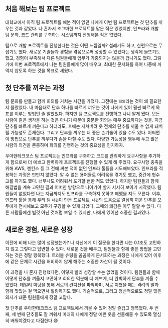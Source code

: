 ## 처음 해보는 팀 프로젝트

 대학교에서 아직 팀 프로젝트를 해본 적이 없던 나에게 이번 팀 프로젝트는 첫 단추를 끼우는 것과 같았다. 나 혼자서 조그마한 프로젝트를 맡은 적은 있었지만, 인프라와 개발 팀 문화, 코드 관리를 구축하는 시스템까지 진행해본 적은 없었다. 

 팀으로 개발 프로젝트를 진행한다는 것은 어떤 느낌일까? 설레기도 하고, 한편으로는 무섭기도 했다. 새로운 기술들과 경험을 겪음으로써 성장할 수 있겠다는 생각에 들뜨기도 했고, 경험이 부족해서 다른 팀원들에게 업무가 가중되지는 않을까 겁나기도 했다. 그렇기에 이번 프로젝트에서 나는 팀원들에게 많이 배우고, 최대한 문서화를 하여 나중에 까먹지 않도록 하는 것을 목표로 세웠다. 

## 첫 단추를 끼우는 과정

 팀 문화를 만들고 함께 회의를 거치는 시간을 가졌다. 그전에는 `회의`라는 것이 왜 필요한지 몰랐었다. 내 마음대로 단추 하나를 빠르게 끼우는 것이 나에게 있어 훨씬 빠르게 목표를 이루는 방법인 줄 알았었다. 하지만 팀 프로젝트를 진행하고 나니 알게 됐다. 모든 사람이 같은 생각을 하는 것은 아니기 때문에 충분한 회의는 매우 중요하다는 것을. 지금 단추를 빠르게 끼운다고 하더라도, 후에는 지쳐버려 옷 전체의 단추를 끼울 수 없게 돼버릴 가능성도 존재한다. 그리고 단추를 끼우는 더 좋은 손기술이 있을 수도 있다. 어쩌면 이 방법으로 단추를 끼우다가 손을 다칠 수도 있다. 다양한 가능성을 염두에 두고 많은 사람의 의견을 존중하며 회의를 진행하는 것의 중요성을 인지하자.

 우아한테크코스 팀 프로젝트는 인프라를 구축하고 코드를 관리하게 요구사항을 추가하게 함으로써 더 예쁘고 완벽하게 프로젝트를 진행할 수 있게 해 주었다. 요구사항 충족을 위해 AWS, 젠킨스 등 그 전에 써본 적이 없던 인프라 툴들을 시도해보았다. 인프라를 적용하는 과정은 만만치 않았다. 알 수 없는 용어들로 어려움을 겪기도 했고, 중간에 헛수고를 하기도 했다. 너무나도 어려워서 포기할 뻔한 적도 있었다. 하지만 팀원들과 함께 해결법을 계속 고민한 결과 어떠한 방향으로 나아가야 할지 서서히 보이기 시작했다. 팀원들이 없었다면 나는 지금까지도 인프라를 구축하지 못하고 헤맸을 지도 모른다. 이후, 인프라 툴을 통해 우리 팀 `내편`이 만든 프로젝트, `내편`의 도움으로 열심히 끼운 단추를 모두에게 전시해보고 모두가 구경할 수 있게 되었다. 그때의 쾌감은 이루 말할 수 없다. 다른 사람들에겐 별것 아닌 것처럼 보일 수 있지만, 나에게 있어선 소중한 결과였다.

## 새로운 경험, 새로운 성장

 이전에 비해 나는 많이 성장했는가? 나 자신에게 이 질문을 한다면 나는 0.1초도 고민하지 않고 그렇다고 답변할 수 있다. 새로운 것을 배우고, 팀원들과 함께 좋은 방법을 고민하는 것은 정말 행복했다. 트러블 슈팅을 꼼꼼하게 문서화하는 과정은 나에게 있어 이후에 같은 문제로 시간을 허비하지 않게 해주는 소중한 자산이 될 것이다.

 이 과정을 나 혼자 진행했다면, 이렇게 빨리 성장할 수는 없었을 것이다. 팀원들과 함께 어떻게 단추를 끼울지 고민하고 회의한 덕분에 더 예쁘게, 더 완벽하게 단추를 끼울 수 있었다. 데일리 미팅을 통해 서로의 컨디션을 파악하며, 서로 지쳤을 때는 격려의 말과 함께 맛있는 걸 먹으면서 힐링하기도 했다. 기술적으로, 그리고 정신적으로도 정말 많은 의지가 돼준 팀원들에게 정말 고맙다.

 첫 단추를 우아한테크코스 팀 프로젝트에서 끼울 수 있어 정말 즐겁고 행복했다. 두 번째, 세 번째 단추들도 잘 끼워서 미래의 나에게 정말 예쁜 옷을 선물해줄 수 있도록 열심히 배워야겠다고 다짐한다 😄